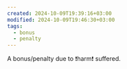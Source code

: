 ```yaml
---
created: 2024-10-09T19:39:16+03:00
modified: 2024-10-09T19:46:30+03:00
tags:
  - bonus
  - penalty
---
```

A bonus/penalty due to ❗harm❗ suffered.